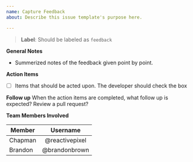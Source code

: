```yaml
---
name: Capture Feedback
about: Describe this issue template's purpose here.

---
```


> **Label**: Should be labeled as `feedback`

**General Notes**
* Summerized notes of the feedback given point by point.

**Action Items**
* [ ] Items that should be acted upon. The developer should check the box 

**Follow up**
When the action items are completed, what follow up is expected? Review a pull request?

**Team Members Involved**

| Member        | Username           | 
| ------------- |:-------------:| 
| Chapman | @reactivepixel |
| Brandon | @brandonbrown |
